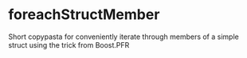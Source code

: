 # foreachStructMember
Short copypasta for conveniently iterate through members of a simple struct using the trick from Boost.PFR
